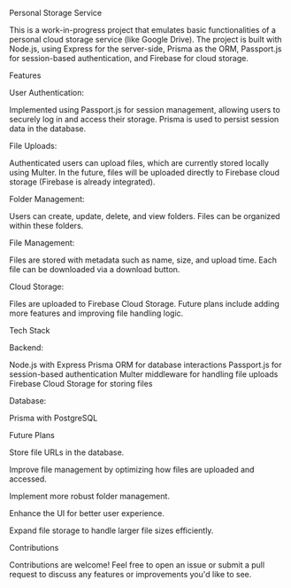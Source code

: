 Personal Storage Service

This is a work-in-progress project that emulates basic functionalities of a personal cloud storage service (like Google Drive). The project is built with Node.js, using Express for the server-side, Prisma as the ORM, Passport.js for session-based authentication, and Firebase for cloud storage.

Features

User Authentication:

Implemented using Passport.js for session management, allowing users to securely log in and access their storage.
Prisma is used to persist session data in the database.

File Uploads:

Authenticated users can upload files, which are currently stored locally using Multer.
In the future, files will be uploaded directly to Firebase cloud storage (Firebase is already integrated).

Folder Management:

Users can create, update, delete, and view folders.
Files can be organized within these folders.

File Management:

Files are stored with metadata such as name, size, and upload time.
Each file can be downloaded via a download button.

Cloud Storage:

Files are uploaded to Firebase Cloud Storage.
Future plans include adding more features and improving file handling logic.

Tech Stack

Backend:

Node.js with Express
Prisma ORM for database interactions
Passport.js for session-based authentication
Multer middleware for handling file uploads
Firebase Cloud Storage for storing files

Database:

Prisma with PostgreSQL

Future Plans

Store file URLs in the database.

Improve file management by optimizing how files are uploaded and accessed.

Implement more robust folder management.

Enhance the UI for better user experience.

Expand file storage to handle larger file sizes efficiently.

Contributions

Contributions are welcome! Feel free to open an issue or submit a pull request to discuss any features or improvements you'd like to see.
